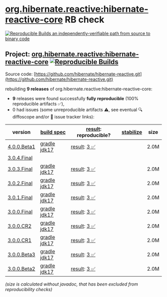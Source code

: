 [org.hibernate.reactive:hibernate-reactive-core](https://central.sonatype.com/artifact/org.hibernate.reactive/hibernate-reactive-core/versions) RB check
=======

[![Reproducible Builds](https://reproducible-builds.org/images/logos/rb.svg) an independently-verifiable path from source to binary code](https://reproducible-builds.org/)

## Project: [org.hibernate.reactive:hibernate-reactive-core](https://central.sonatype.com/artifact/org.hibernate.reactive/hibernate-reactive-core/versions) [![Reproducible Builds](https://img.shields.io/endpoint?url=https://raw.githubusercontent.com/jvm-repo-rebuild/reproducible-central/master/content/org/hibernate/reactive/hibernate-reactive/badge.json)](https://github.com/jvm-repo-rebuild/reproducible-central/blob/master/content/org/hibernate/reactive/hibernate-reactive/README.md)

Source code: [https://github.com/hibernate/hibernate-reactive.git](https://github.com/hibernate/hibernate-reactive.git)

rebuilding **9 releases** of org.hibernate.reactive:hibernate-reactive-core:
- **9** releases were found successfully **fully reproducible** (100% reproducible artifacts :white_check_mark:),
- 0 had issues (some unreproducible artifacts :warning:, see eventual :mag: diffoscope and/or :memo: issue tracker links):

| version | [build spec](/BUILDSPEC.md) | [result](https://reproducible-builds.org/docs/jvm/): reproducible? | [stabilize](https://github.com/google/oss-rebuild/blob/main/cmd/stabilize/README.md) | size |
| -- | --------- | ------ | ------ | -- |
| [4.0.0.Beta1](https://central.sonatype.com/artifact/org.hibernate.reactive/hibernate-reactive-core/4.0.0.Beta1/pom) | [gradle jdk17](hibernate-reactive-4.0.0.Beta1.buildspec) | [result](hibernate-reactive-core-4.0.0.Beta1.buildinfo): [3 :white_check_mark: ](hibernate-reactive-core-4.0.0.Beta1.buildcompare) | | 2.0M |
| [3.0.4.Final](https://central.sonatype.com/artifact/org.hibernate.reactive/hibernate-reactive-core/3.0.4.Final/pom) | | | |
| [3.0.3.Final](https://central.sonatype.com/artifact/org.hibernate.reactive/hibernate-reactive-core/3.0.3.Final/pom) | [gradle jdk17](hibernate-reactive-3.0.3.Final.buildspec) | [result](hibernate-reactive-core-3.0.3.Final.buildinfo): [3 :white_check_mark: ](hibernate-reactive-core-3.0.3.Final.buildcompare) | | 2.0M |
| [3.0.2.Final](https://central.sonatype.com/artifact/org.hibernate.reactive/hibernate-reactive-core/3.0.2.Final/pom) | [gradle jdk17](hibernate-reactive-3.0.2.Final.buildspec) | [result](hibernate-reactive-core-3.0.2.Final.buildinfo): [3 :white_check_mark: ](hibernate-reactive-core-3.0.2.Final.buildcompare) | | 2.0M |
| [3.0.1.Final](https://central.sonatype.com/artifact/org.hibernate.reactive/hibernate-reactive-core/3.0.1.Final/pom) | [gradle jdk17](hibernate-reactive-3.0.1.Final.buildspec) | [result](hibernate-reactive-core-3.0.1.Final.buildinfo): [3 :white_check_mark: ](hibernate-reactive-core-3.0.1.Final.buildcompare) | | 2.0M |
| [3.0.0.Final](https://central.sonatype.com/artifact/org.hibernate.reactive/hibernate-reactive-core/3.0.0.Final/pom) | [gradle jdk17](hibernate-reactive-3.0.0.Final.buildspec) | [result](hibernate-reactive-core-3.0.0.Final.buildinfo): [3 :white_check_mark: ](hibernate-reactive-core-3.0.0.Final.buildcompare) | | 2.0M |
| [3.0.0.CR2](https://central.sonatype.com/artifact/org.hibernate.reactive/hibernate-reactive-core/3.0.0.CR2/pom) | [gradle jdk17](hibernate-reactive-3.0.0.CR2.buildspec) | [result](hibernate-reactive-core-3.0.0.CR2.buildinfo): [3 :white_check_mark: ](hibernate-reactive-core-3.0.0.CR2.buildcompare) | | 2.0M |
| [3.0.0.CR1](https://central.sonatype.com/artifact/org.hibernate.reactive/hibernate-reactive-core/3.0.0.CR1/pom) | [gradle jdk17](hibernate-reactive-3.0.0.CR1.buildspec) | [result](hibernate-reactive-core-3.0.0.CR1.buildinfo): [3 :white_check_mark: ](hibernate-reactive-core-3.0.0.CR1.buildcompare) | | 2.0M |
| [3.0.0.Beta3](https://central.sonatype.com/artifact/org.hibernate.reactive/hibernate-reactive-core/3.0.0.Beta3/pom) | [gradle jdk17](hibernate-reactive-3.0.0.Beta3.buildspec) | [result](hibernate-reactive-core-3.0.0.Beta3.buildinfo): [3 :white_check_mark: ](hibernate-reactive-core-3.0.0.Beta3.buildcompare) | | 2.0M |
| [3.0.0.Beta2](https://central.sonatype.com/artifact/org.hibernate.reactive/hibernate-reactive-core/3.0.0.Beta2/pom) | [gradle jdk17](hibernate-reactive-3.0.0.Beta2.buildspec) | [result](hibernate-reactive-3.0.0.Beta2.buildinfo): [3 :white_check_mark: ](hibernate-reactive-3.0.0.Beta2.buildcompare) | | 2.0M |

<i>(size is calculated without javadoc, that has been excluded from reproducibility checks)</i>
